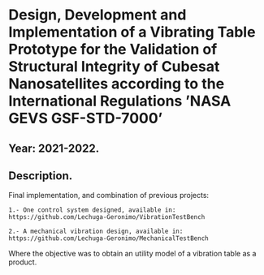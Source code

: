 # Design, Development and Implementation of a Vibrating Table Prototype for the Validation of Structural Integrity of Cubesat Nanosatellites according to the International Regulations ’NASA GEVS GSF-STD-7000’

## Year: 2021-2022.

## Description. 

Final implementation, and combination of previous projects: 

    1.- One control system designed, available in: https://github.com/Lechuga-Geronimo/VibrationTestBench 

    2.- A mechanical vibration design, available in: https://github.com/Lechuga-Geronimo/MechanicalTestBench

Where the objective was to obtain an utility model of a vibration table as a product.

